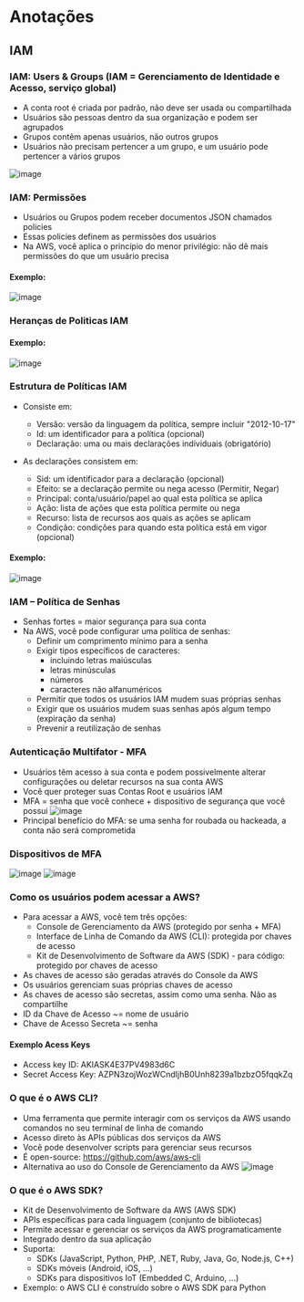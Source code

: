 
# Anotações 

## IAM 

### IAM: Users & Groups (IAM = Gerenciamento de Identidade e Acesso, serviço global)
- A conta root é criada por padrão, não deve ser usada ou compartilhada
- Usuários são pessoas dentro da sua organização e podem ser agrupados
- Grupos contêm apenas usuários, não outros grupos
- Usuários não precisam pertencer a um grupo, e um usuário pode pertencer a vários grupos

![image](https://github.com/user-attachments/assets/9499c449-6f41-42a5-8235-f8635aa1941b)

### IAM: Permissões
- Usuários ou Grupos podem receber documentos JSON chamados policies
- Essas policies definem as permissões dos usuários
- Na AWS, você aplica o princípio do menor privilégio: não dê mais permissões do que um usuário precisa

#### Exemplo: 
![image](https://github.com/user-attachments/assets/df035e36-c638-4b8e-a623-69b6ec9975c8)

### Heranças de Politicas IAM
#### Exemplo:
![image](https://github.com/user-attachments/assets/4b59cc47-8d20-4a09-af03-e07e76ff60b4)

### Estrutura de Políticas IAM
- Consiste em:
  - Versão: versão da linguagem da política, sempre incluir "2012-10-17"
  - Id: um identificador para a política (opcional)
  - Declaração: uma ou mais declarações individuais (obrigatório)

- As declarações consistem em:
  - Sid: um identificador para a declaração (opcional)
  - Efeito: se a declaração permite ou nega acesso (Permitir, Negar)
  - Principal: conta/usuário/papel ao qual esta política se aplica
  - Ação: lista de ações que esta política permite ou nega
  - Recurso: lista de recursos aos quais as ações se aplicam
  - Condição: condições para quando esta política está em vigor (opcional)
#### Exemplo: 
![image](https://github.com/user-attachments/assets/f89a3867-6132-45df-8928-2b4e048c65fb)

### IAM – Política de Senhas
- Senhas fortes = maior segurança para sua conta
- Na AWS, você pode configurar uma política de senhas:
  - Definir um comprimento mínimo para a senha
  - Exigir tipos específicos de caracteres:
    - incluindo letras maiúsculas
    - letras minúsculas
    - números
    - caracteres não alfanuméricos
  - Permitir que todos os usuários IAM mudem suas próprias senhas
  - Exigir que os usuários mudem suas senhas após algum tempo (expiração da senha)
  - Prevenir a reutilização de senhas

### Autenticação Multifator - MFA
- Usuários têm acesso à sua conta e podem possivelmente alterar configurações ou deletar recursos na sua conta AWS
- Você quer proteger suas Contas Root e usuários IAM
- MFA = senha que você conhece + dispositivo de segurança que você possui
  ![image](https://github.com/user-attachments/assets/79fb60c4-59a8-4f2b-a41a-b439837fe879)
- Principal benefício do MFA: se uma senha for roubada ou hackeada, a conta não será comprometida

### Dispositivos de MFA 
![image](https://github.com/user-attachments/assets/1af33412-655a-4737-a5ec-194d4582cb5b)
![image](https://github.com/user-attachments/assets/c91013a1-9191-4798-adcc-4a4fe51daa35)

### Como os usuários podem acessar a AWS?

- Para acessar a AWS, você tem três opções:
  - Console de Gerenciamento da AWS (protegido por senha + MFA)
  - Interface de Linha de Comando da AWS (CLI): protegida por chaves de acesso
  - Kit de Desenvolvimento de Software da AWS (SDK) - para código: protegido por chaves de acesso
- As chaves de acesso são geradas através do Console da AWS
- Os usuários gerenciam suas próprias chaves de acesso
- As chaves de acesso são secretas, assim como uma senha. Não as compartilhe
- ID da Chave de Acesso ~= nome de usuário
- Chave de Acesso Secreta ~= senha

#### Exemplo Acess Keys

- Access key ID: AKIASK4E37PV4983d6C
- Secret Access Key: AZPN3zojWozWCndIjhB0Unh8239a1bzbzO5fqqkZq

### O que é o AWS CLI?

- Uma ferramenta que permite interagir com os serviços da AWS usando comandos no seu terminal de linha de comando
- Acesso direto às APIs públicas dos serviços da AWS
- Você pode desenvolver scripts para gerenciar seus recursos
- É open-source: https://github.com/aws/aws-cli
- Alternativa ao uso do Console de Gerenciamento da AWS
![image](https://github.com/user-attachments/assets/83e19206-e7c3-4f4f-8ce2-7cd5aff2646b)

### O que é o AWS SDK?
- Kit de Desenvolvimento de Software da AWS (AWS SDK)
- APIs específicas para cada linguagem (conjunto de bibliotecas)
- Permite acessar e gerenciar os serviços da AWS programaticamente
- Integrado dentro da sua aplicação
- Suporta:
  - SDKs (JavaScript, Python, PHP, .NET, Ruby, Java, Go, Node.js, C++)
  - SDKs móveis (Android, iOS, ...)
  - SDKs para dispositivos IoT (Embedded C, Arduino, ...)
- Exemplo: o AWS CLI é construído sobre o AWS SDK para Python




















